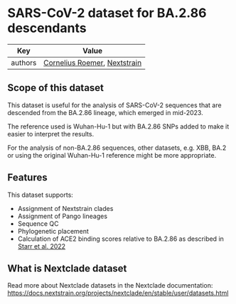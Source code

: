 # SARS-CoV-2 dataset for BA.2.86 descendants

| Key     | Value                                                                          |
| ------- | ------------------------------------------------------------------------------ |
| authors | [Cornelius Roemer](https://neherlab.org), [Nextstrain](https://nextstrain.org) |

## Scope of this dataset

This dataset is useful for the analysis of SARS-CoV-2 sequences that are descended from the BA.2.86 lineage, which emerged in mid-2023.

The reference used is Wuhan-Hu-1 but with BA.2.86 SNPs added to make it easier to interpret the results.

For the analysis of non-BA.2.86 sequences, other datasets, e.g. XBB, BA.2 or using the original Wuhan-Hu-1 reference might be more appropriate.

## Features

This dataset supports:

- Assignment of Nextstrain clades
- Assignment of Pango lineages
- Sequence QC
- Phylogenetic placement
- Calculation of ACE2 binding scores relative to BA.2.86 as described in [Starr et al. 2022](https://doi.org/10.1371/journal.ppat.1010951)

## What is Nextclade dataset

Read more about Nextclade datasets in the Nextclade documentation: https://docs.nextstrain.org/projects/nextclade/en/stable/user/datasets.html
